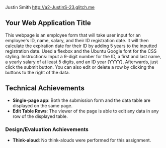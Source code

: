 Justin Smith
http://a2-JustinS-23.glitch.me

## Your Web Application Title
This webpage is an employee form that will take user input for an employee's ID, name, salary, and their ID registration date. It will then calculate the expiration
date for their ID by adding 5 years to the inputted registration date. Used a flexbox and the Ubuntu Google font for the CSS styling.
Instructions: Input a 9-digit number for the ID, a first and last name, a yearly salary of at least 5 digits, and an ID year (YYYY). Afterwards, just click the submit
button. You can also edit or delete a row by clicking the buttons to the right of the data.

## Technical Achievements
- **Single-page app**: Both the submission form and the data table are displayed on the same page.
- **Edit Table Rows**: The viewer of the page is able to edit any data in any row of the displayed table.

### Design/Evaluation Achievements
- **Think-aloud**: No think-alouds were performed for this assignment.
